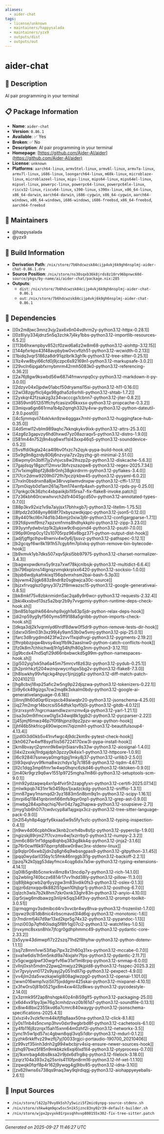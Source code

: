 ```yaml
---
aliases:
  - aider-chat
tags:
  - license/unknown
  - maintainers/happysalada
  - maintainers/yzx9
  - outputs/dist
  - outputs/out
---
```


# aider-chat

## 📝 Description

AI pair programming in your terminal

## 📋 Package Information

- **Name**: `aider-chat`
- **Version**: `0.86.1`
- **Available**: ✅ Yes
- **Broken**: ✅ No
- **Description**: AI pair programming in your terminal
- **Homepage**: [https://github.com/Aider-AI/aider](https://github.com/Aider-AI/aider)
- **License**: `unknown`
- **Platforms**: `aarch64-linux`, `armv5tel-linux`, `armv6l-linux`, `armv7a-linux`, `armv7l-linux`, `i686-linux`, `loongarch64-linux`, `m68k-linux`, `microblaze-linux`, `microblazeel-linux`, `mips-linux`, `mips64-linux`, `mips64el-linux`, `mipsel-linux`, `powerpc-linux`, `powerpc64-linux`, `powerpc64le-linux`, `riscv32-linux`, `riscv64-linux`, `s390-linux`, `s390x-linux`, `x86_64-linux`, `x86_64-darwin`, `aarch64-darwin`, `i686-cygwin`, `x86_64-cygwin`, `aarch64-windows`, `x86_64-windows`, `i686-windows`, `i686-freebsd`, `x86_64-freebsd`, `aarch64-freebsd`
## 👥 Maintainers

- @happysalada
- @yzx9


## 🔧 Build Information

- **Derivation Path**: `/nix/store/7b6hdcwzsk84cijp4vkj6k9gh6nsplmj-aider-chat-0.86.1.drv`
- **Source Position**: `/nix/store/ns30sqxb36k8jrds8z18rv96bpnwc60d-source/pkgs/by-name/ai/aider-chat/package.nix:285`
- **Outputs**:
  - `dist`:  `/nix/store/7b6hdcwzsk84cijp4vkj6k9gh6nsplmj-aider-chat-0.86.1`
  - `out`:  `/nix/store/7b6hdcwzsk84cijp4vkj6k9gh6nsplmj-aider-chat-0.86.1`

## 🔗 Dependencies

- [[0x2m8jwc3mnz3vjy2ax6x6n04vdhrm2y-python3.12-httpx-0.28.1]]
- [[0z8lyiy334jdnz5n5q3zchk7j4ky1bbs-python3.12-importlib-resources-6.5.2]]
- [[113b6hxwnpbyv852cf0zwd6a6z2w8m68-python3.12-aiohttp-3.12.15]]
- [[144pfxrkpx43f48avpbybw0vcvflzh51-python3.12-wcwidth-0.2.13]]
- [[1bidq3vqr5186za8dr91qzlbrlk3gh1k-python3.12-tree-sitter-0.25.1]]
- [[1lz4vw8byi66cfd0j9jczpc6s92169n1-python3.12-markupsafe-3.0.2]]
- [[29vcln6ipgabfxrnybmrm42rmh5083k0-python3.12-referencing-0.36.2]]
- [[2a76j8gw9kswbd56w687i4fmwvnpq0cy-python3.12-markdown-it-py-3.0.0]]
- [[2dzyv04x0jpdw01abcf50dryamsl15si-python3.12-h11-0.16.0]]
- [[2wl38zgyfliclj4gx98gdha5z6srhlli-python3.12-shtab-1.7.2]]
- [[2yxkqr42fzsakzg3z34vacccgs1cbnn7-python3.12-jiter-0.8.2]]
- [[3859vn9512i51ffchyfcasizx06kxxsx-python3.12-propcache-0.3.2]]
- [[3miqva6gn661rma1b4p2qmgh332ly4vw-python3.12-python-dateutil-2.9.0.post0]]
- [[4c5jmmqvli74xklvkn9zw4qggax7rnhl-python3.12-huggingface-hub-0.35.0]]
- [[4d5mwl12vblm989aqhc7kknqkykv9ixk-python3.12-attrs-25.3.0]]
- [[4zg6z3gapvzy6hd0hxwd7yz08azraqv5-python3.12-distro-1.9.0]]
- [[581m44n752j9n4sq6wxf1sl43xxp46q5-python3.12-sounddevice-0.5.2]]
- [[5vsffdi0kgla24ca4l9bv0fxzc7s2qyk-pypa-build-hook.sh]]
- [[5x9g9n8gzrdy806j6nzvyia7zv2pyzhg-git-minimal-2.51.0]]
- [[6wpmy0n3blfl7jy2vhjvcs8w2lhszp2p-python3.12-diskcache-5.6.3]]
- [[7gajdsqy18gzcf12mvsr3bfvzszazqw8-python3.12-regex-2025.7.34]]
- [[7iv1ximg8bpf2j8d8r0nhj38gkirdnrm-python3.12-pyflakes-3.4.0]]
- [[7l7cir2dmw9209h072fh7pczijrkbw45-python3.12-pyyaml-6.0.2]]
- [[7nxln0bsdnxn8a8jw38rvvplwmvdnxpw-python3.12-cffi-1.17.1]]
- [[7pm0iqyb0d1am261aj7bm174wnfp4axh-python3.12-rpds-py-0.25.0]]
- [[7qnkgc0k36zhc4xbpaiikjbi1ll5rsa7-fix-flake8-invoke.patch]]
- [[7z36kbh60rcwwhvvch2d1r4045gcd50v-python3.12-annotated-types-0.7.0]]
- [[88p3kv92xiz1v9a7aiyjsx17bhhxgb7j-python3.12-litellm-1.75.5]]
- [[8fpdz2d368yny86l8f70xbyszwdkjqpc-python3.12-json5-0.12.0]]
- [[8y4401kcll6n74d1ib34bmjz0xiw3j6r-python3.12-configargparse-1.7.1]]
- [[92fdipvmf9mz7xpzxmfnms8hdhykkphi-python3.12-zipp-3.23.0]]
- [[93yynfydwbvlzp1k2jyksw9c6vpjvnd4-python3.12-psutil-7.0.0]]
- [[96p9l0mp0cy12s10705rpz96x6bgz371-python-output-dist-hook]]
- [[adjfjgffgclhpv4hwniv4w0y6j1jssvz-python3.12-pathspec-0.12.1]]
- [[b2gcqyf6wr8k19l1h57cgybfm7plixkq-python-remove-bin-bytecode-hook]]
- [[b9xmvk1yb7dks507xqv5jksl5bb97975-python3.12-charset-normalizer-3.4.3]]
- [[bagwxpwdkmx5y9rza7xwf78kjcnlbsjk-python3.12-multidict-6.6.4]]
- [[bi796xplzns14lgnqzvmqkkrplxx6420-python3.12-socksio-1.0.0]]
- [[bjsb6wdjykafnkixq156qdvmxhsm2bai-bash-5.3p3]]
- [[bjvwm42ijgk683z8ndr8z0sgbwjca30c-source]]
- [[bjzxfrvqglsz0gnyy3l7z2f8mwazsc15-python3.12-google-generativeai-0.8.5]]
- [[bk8mkf75v8zbknmidm5ac2qa8y9r6wcr-python3.12-requests-2.32.4]]
- [[bki4kxsbvd13sz5a2bqr2b9y7vvgpmiy-python-runtime-deps-check-hook.sh]]
- [[bn85b1qplhk664nvhp9xjgh1s63p5jdr-python-relax-deps-hook]]
- [[di2np59yg9yf560yms5ff9188a5gnlbb-python-imports-check-hook.sh]]
- [[dkqa3dj2k1vqrmlyd6hrdf8dww0f5dr9-python-remove-tests-dir-hook]]
- [[dxrx0i5lm03h3xz99j4y9am53b0w5vmj-python3.12-pip-25.0.1]]
- [[farc3d8rygdmd423fw2zvv11xqidhvgi-python3.12-pygments-2.19.2]]
- [[fhrpbbzpqw4bvsy4ixq1fb9k2aaslnw0-python-catch-conflicts-hook]]
- [[fz0k8m7chhichwdj1h1g54hjfh80g3nm-python3-3.12.11]]
- [[g9bcdx47nd5qfi29d66nbxbwckd5g99m-python-namespaces-hook.sh]]
- [[gi502yig1xk5ha6a45m75mrcvf8z63lz-python3.12-pydub-0.25.1]]
- [[h2pnlrhkzfj204wznqvwycnfspx5bg2v-python3.12-flake8-7.3.0]]
- [[h8lswkhy99vfqjckg4hpyc1jinjzjg6z-python3.12-diff-match-patch-20241021]]
- [[hg8cbvj18xp25afic2w5ng9p22djqzwa-python3.12-tokenizers-0.22.1]]
- [[ii9y6ck49gizgs7cw2mq8k3xkalm0bdy-python3.12-google-ai-generativelanguage-0.6.18]]
- [[ilinnj9h60d0qr6lzxqscb49aiwqbr20-python3.12-jsonschema-4.25.0]]
- [[iq27m2mgr14bcrcsi554dfsk1qvf0j0i-python3.12-gitdb-4.0.12]]
- [[irzrxsynfr7ngrcmaamdlwzxrnzmv4ja-python3.12-yarl-1.21.1]]
- [[isa3s0m9ifmcxw0lg5x34wql8k1ggb2l-python3.12-pycparser-2.22]]
- [[j45jmjf6mwz46p7f0f8hjpnzi9pz2pzv-wrap-python-hook]]
- [[jhf46b5hkfricg490wipcmi7iqizmih1-python3.12-beautifulsoup4-4.13.4]]
- [[jzdl0i3di0kb5v41nvfwgc4j9dc2km9x-pytest-check-hook]]
- [[kh0627w4wff8syd1iis567224170xw3l-pypa-install-hook]]
- [[km8bvayrj2qmnn9k6wijn5iasrv8s33w-python3.12-aiosignal-1.4.0]]
- [[l4xi2zxxkj1lrdgajdph3pzzy0k4six1-python3.12-httpcore-1.0.9]]
- [[l6c9284l7ssnwya0mgrbjpjj1mky8j37-python3.12-urllib3-2.5.0]]
- [[li93qvqlvyv9fkma8wzchdyx1g7c1858-python3.12-tqdm-4.67.1]]
- [[ll2c1dqg3mp6frnr1w4wp0hqnc6zkd46-python3.12-tiktoken-0.9.0]]
- [[m40kr9grz9q6wv1551p9725mgha7m86l-python3.12-setuptools-scm-9.0.1]]
- [[mh92ydzaqwq4xn1p4fvir5h2zapgfyxn-python3.12-certifi-2025.07.14]]
- [[mlwlkpqb7431nr1k0459ps1jxadzckdg-python3.12-sniffio-1.3.1]]
- [[mn87gwy1msmqd2r3yz1883m5n8bm9q1n-python3.12-scipy-1.16.1]]
- [[mrpi6q11841qnbrimfi66mfs9qyr0np1-python3.12-grep-ast-0.9.0]]
- [[mwbg284xpihqchiq76vr04z7ag2hapwa-python3.12-soupsieve-2.7]]
- [[myg1sb6h07i7cwdvcyp8al1ajgxqx3cz-python3.12-tree-sitter-language-pack-0.9.0]]
- [[n2l54yh8p4qgrfy6kxaa5w9s5fy1vzlc-python3.12-typing-inspection-0.4.1]]
- [[n9wv4d06cpbh0kw3knb2cxrh4bv8sfjz-python3.12-pyperclip-1.9.0]]
- [[ngizskj89rjm27f7cvzmv4wj1xzrrby0-python3.12-numpy-2.3.2]]
- [[nm6c86lr1nf1dgsp8iqhbq383ig8kk4q-python3.12-jinja2-3.1.6]]
- [[p76r0cwlf6k97ibprrpfd8xw0r8wc3nx-stdenv-linux]]
- [[p9qlpr06xwb2jdn2q8gh6q9wbsngpas9-python3.12-gitpython-3.1.45]]
- [[pqq0wydarll35by1c5fmk46nrggb3l1g-python3.12-backoff-2.2.1]]
- [[pzq7k2k0jqg53dayfmcx4cqg6dix7a5w-python3.12-typing-extensions-4.14.1]]
- [[q0l8i5gn8b5cnxrkvi8mz8x13ncdip7y-python3.12-rich-14.1.0]]
- [[q2wblirg740bczx6814r17vv1hdd38ly-python3.12-pillow-11.3.0]]
- [[q89jbkgcwb2qr6yyzgw3m83ivdik0fs3-python3.12-oslex-0.1.3]]
- [[qjzr6dznxqqv8k882l51gwn10hjbgr1j-python3.12-posthog-6.7.0]]
- [[qlzch3wls7b2k8hm7zkr0xnk33ghr83n-python3.12-anyio-4.10.0]]
- [[qr5rjwg6mdbawzg3nlijnk5qq34lf3vy-python3.12-prompt-toolkit-3.0.51]]
- [[qrmqgmgv3sdmibcd4rv3vvcbr4wy8hva-python3.12-frozenlist-1.7.0]]
- [[qvwz9cl81db8nic4irbscmavd3l4d6qj-python3.12-monotonic-1.6]]
- [[r7mdirmfj4ii7d9ar13xd2kpr5g74x32-python3.12-pypandoc-1.13]]
- [[rnzi003p7qfh60isdqj5f8fr1qj07ci2-python3.12-watchfiles-1.0.5]]
- [[rvxymc8sxsn8hlx7jfcgr0gdhphmmc49-python3.12-pydantic-core-2.33.2]]
- [[s5yyw43dimwpfl7z22szq71hd2f8hyhw-python3.12-python-dotenv-1.1.1]]
- [[sq7z8mm1vwi53ifap7lpx3z2h60q31xs-python3.12-mccabe-0.7.0]]
- [[sva1w6dis1h5m5nkdl9a74ixjahr7fps-python3.12-pydantic-2.11.7]]
- [[v5gcwgplpwf30wgrfvf6w31xf1ml8rpq-python3.12-smmap-6.0.0]]
- [[vllnj0xsh5mdm22pwq2mwjyz29kjpld8-python3.12-fsspec-2025.3.2]]
- [[vr7gvyiyvn0172s9yayj2y051ndll7ig-python3.12-pexpect-4.9.0]]
- [[vv4jlm2da5vwzkajwligl808aglwzpg0-python3.12-openai-1.101.0]]
- [[wwn016wmp1vzi5ll75jxddgmr425skai-python3.12-mixpanel-4.10.1]]
- [[x3fw0rs0j81b0521gx8m4xw4il3z8kws-python3.12-pycodestyle-2.14.0]]
- [[x3zrmk95f2ap8hshqpk40z4n8i59glf5-python3.12-packaging-25.0]]
- [[x6d4vx91py3jw76g3cmhdzvxz0b161d7-python3.12-soundfile-0.13.1]]
- [[x8iw4i8bxi2355kvd6a7cmrc840waygy-python3.12-jsonschema-specifications-2025.4.1]]
- [[xlvzi4v3vzkfkrm44kifjflq8aax50na-python3.12-click-8.1.8]]
- [[y0s11nb4s5ncvnp3hvv0dxr9wgbrbd8f-python3.12-cachetools-6.1.0]]
- [[y4fb116j8zzrqx15ah15xnn64m0zhf2i-python3.12-networkx-3.5]]
- [[ync1h5w1pd57xc4gbwn8qql3vq5i1dbr-python3.12-mdurl-0.1.2]]
- [[yzhk6rkkffvz29wzflj7yj10033rgjci-portaudio-190700_20210406]]
- [[z99vzf35iinh3dnh2g994wbcbjrv4siq-ensure-newer-sources-hook]]
- [[zhq97bwz5f85n9mkbkzk6xqi6lxd1ll4-python3.12-ptyprocess-0.7.0]]
- [[zj1kxnrbag4dbs8ksa2ir9jdx6d1rg8q-python3.12-filelock-3.18.0]]
- [[zqrz104a393x2q25snls4110fpn8rm16-python3.12-hf-xet-1.1.10]]
- [[zqwqk0fqrf8p4r162j9ywqg4gj9ibv85-python3.12-idna-3.10]]
- [[zx62llwns6s738qs9naq3wy9qlrdiqgj-python3.12-aiohappyeyeballs-2.6.1]]

## 📁 Input Sources

- `/nix/store/l622p70vy8k5sh7y5wizi5f2mic6ynpg-source-stdenv.sh`
- `/nix/store/shkw4qm9qcw5sc5n1k5jznc83ny02r39-default-builder.sh`
- `/nix/store/wjpx2pvyxk01rpxsqhhvvp808155x302-fix-tree-sitter.patch`

---
*Generated on 2025-09-27 11:46:27 UTC*
